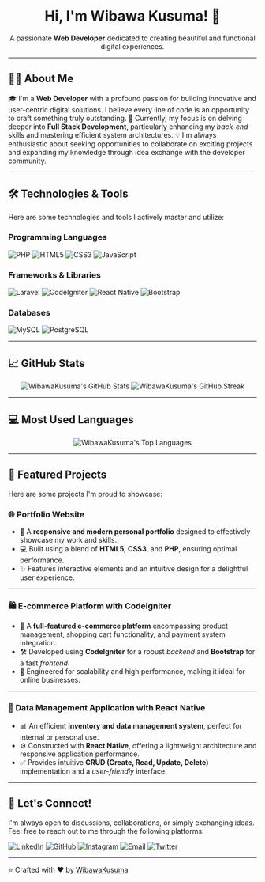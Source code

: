 
<h1 align="center">Hi, I'm Wibawa Kusuma! 👋</h1>
<p align="center">
  A passionate <b>Web Developer</b> dedicated to creating beautiful and functional digital experiences.
</p>

---

## 👨‍💻 About Me

🎓 I'm a <b>Web Developer</b> with a profound passion for building innovative and user-centric digital solutions. I believe every line of code is an opportunity to craft something truly outstanding.
🌱 Currently, my focus is on delving deeper into <b>Full Stack Development</b>, particularly enhancing my *back-end* skills and mastering efficient system architectures.
💡 I'm always enthusiastic about seeking opportunities to collaborate on exciting projects and expanding my knowledge through idea exchange with the developer community.

---

## 🛠️ Technologies & Tools

Here are some technologies and tools I actively master and utilize:

### Programming Languages
![PHP](https://img.shields.io/badge/-PHP-777BB4?style=for-the-badge&logo=php&logoColor=white)
![HTML5](https://img.shields.io/badge/-HTML5-E34F26?style=for-the-badge&logo=html5&logoColor=white)
![CSS3](https://img.shields.io/badge/-CSS3-1572B6?style=for-the-badge&logo=css3)
![JavaScript](https://img.shields.io/badge/-JavaScript-F7DF1E?style=for-the-badge&logo=javascript&logoColor=black)

### Frameworks & Libraries
![Laravel](https://img.shields.io/badge/-Laravel-FF2D20?style=for-the-badge&logo=laravel&logoColor=white)
![CodeIgniter](https://img.shields.io/badge/-CodeIgniter-EE4C2C?style=for-the-badge&logo=codeigniter&logoColor=white)
![React Native](https://img.shields.io/badge/-React%20Native-61DAFB?style=for-the-badge&logo=react&logoColor=white)
![Bootstrap](https://img.shields.io/badge/-Bootstrap-7952B3?style=for-the-badge&logo=bootstrap&logoColor=white)

### Databases
![MySQL](https://img.shields.io/badge/-MySQL-4479A1?style=for-the-badge&logo=mysql&logoColor=white)
![PostgreSQL](https://img.shields.io/badge/-PostgreSQL-336791?style=for-the-badge&logo=postgresql&logoColor=white)

---

## 📈 GitHub Stats

<p align="center">
  <img src="https://github-readme-stats.vercel.app/api?username=WibawaKusuma&show_icons=true&theme=vue-dark&hide_border=true&count_private=true" alt="WibawaKusuma's GitHub Stats"/>
  <img src="https://github-readme-streak-stats.herokuapp.com/?user=WibawaKusuma&theme=vue-dark&hide_border=true" alt="WibawaKusuma's GitHub Streak"/>
</p>

---

## 💻 Most Used Languages

<p align="center">
  <img src="https://github-readme-stats.vercel.app/api/top-langs/?username=WibawaKusuma&layout=compact&theme=vue-dark&hide_border=true" alt="WibawaKusuma's Top Languages"/>
</p>

---

## 🌟 Featured Projects

Here are some projects I'm proud to showcase:

### 🌐 Portfolio Website
- 📝 A **responsive and modern personal portfolio** designed to effectively showcase my work and skills.
- 💻 Built using a blend of **HTML5**, **CSS3**, and **PHP**, ensuring optimal performance.
- ✨ Features interactive elements and an intuitive design for a delightful user experience.

---

### 🛍️ E-commerce Platform with CodeIgniter
- 🛒 A **full-featured e-commerce platform** encompassing product management, shopping cart functionality, and payment system integration.
- 🛠️ Developed using **CodeIgniter** for a robust *backend* and **Bootstrap** for a fast *frontend*.
- 🚀 Engineered for scalability and high performance, making it ideal for online businesses.

---

### 📱 Data Management Application with React Native
- 📊 An efficient **inventory and data management system**, perfect for internal or personal use.
- ⚙️ Constructed with **React Native**, offering a lightweight architecture and responsive application performance.
- ✅ Provides intuitive **CRUD (Create, Read, Update, Delete)** implementation and a *user-friendly* interface.

---

## 👋 Let's Connect!

I'm always open to discussions, collaborations, or simply exchanging ideas. Feel free to reach out to me through the following platforms:

[![LinkedIn](https://img.shields.io/badge/LinkedIn-0077B5?style=for-the-badge&logo=linkedin&logoColor=white)](https://linkedin.com/in/WibawaKusuma)
[![GitHub](https://img.shields.io/badge/GitHub-181717?style=for-the-badge&logo=github&logoColor=white)](https://github.com/WibawaKusuma)
[![Instagram](https://img.shields.io/badge/Instagram-E4405F?style=for-the-badge&logo=instagram&logoColor=white)](https://www.instagram.com/ajungwibawa/)
[![Email](https://img.shields.io/badge/Email-D14836?style=for-the-badge&logo=gmail&logoColor=white)](mailto:ngurahwibawa99@gmail.com)
[![Twitter](https://img.shields.io/badge/Twitter-1DA1F2?style=for-the-badge&logo=twitter&logoColor=white)](https://twitter.com/usernameanda)

---

⭐️ Crafted with ❤️ by [WibawaKusuma](https://github.com/WibawaKusuma)
